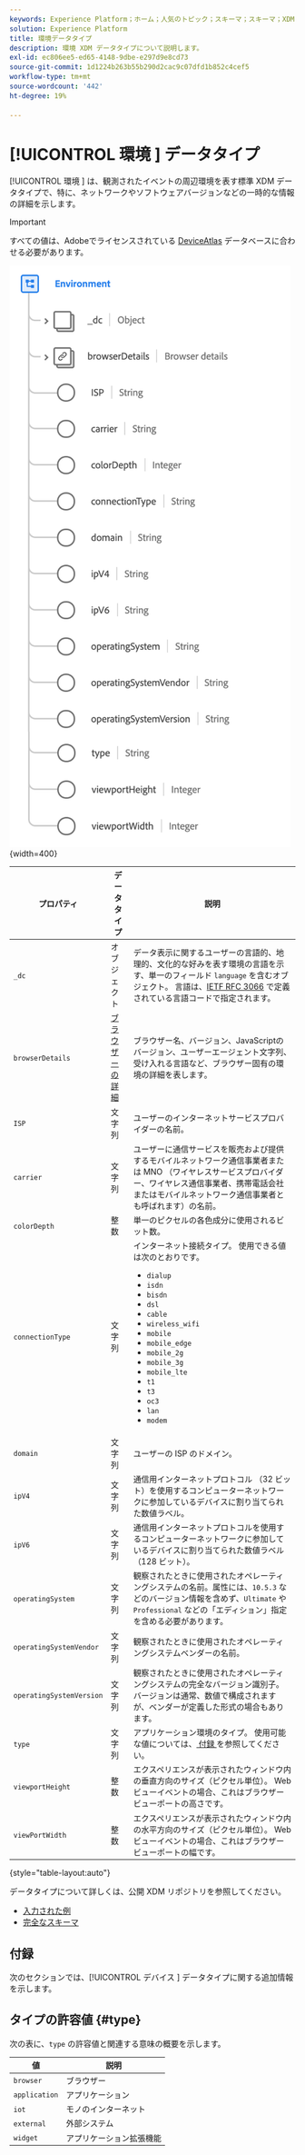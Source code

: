 ```yaml
---
keywords: Experience Platform；ホーム；人気のトピック；スキーマ；スキーマ；XDM；フィールド；スキーマ；スキーマ；環境；データタイプ；データタイプ；データタイプ；
solution: Experience Platform
title: 環境データタイプ
description: 環境 XDM データタイプについて説明します。
exl-id: ec806ee5-ed65-4148-9dbe-e297d9e8cd73
source-git-commit: 1d1224b263b55b290d2cac9c07dfd1b852c4cef5
workflow-type: tm+mt
source-wordcount: '442'
ht-degree: 19%

---
```


# [!UICONTROL  環境 ] データタイプ

[!UICONTROL  環境 ] は、観測されたイベントの周辺環境を表す標準 XDM データタイプで、特に、ネットワークやソフトウェアバージョンなどの一時的な情報の詳細を示します。

>[!IMPORTANT]
>
>すべての値は、Adobeでライセンスされている [DeviceAtlas](https://deviceatlas.com) データベースに合わせる必要があります。

![](../images/data-types/environment.png){width=400}

| プロパティ | データタイプ | 説明 |
| --- | --- | --- |
| `_dc` | オブジェクト | データ表示に関するユーザーの言語的、地理的、文化的な好みを表す環境の言語を示す、単一のフィールド `language` を含むオブジェクト。 言語は、[IETF RFC 3066](https://www.ietf.org/rfc/rfc3066.txt) で定義されている言語コードで指定されます。 |
| `browserDetails` | [ ブラウザーの詳細 ](./browser-details.md) | ブラウザー名、バージョン、JavaScriptのバージョン、ユーザーエージェント文字列、受け入れる言語など、ブラウザー固有の環境の詳細を表します。 |
| `ISP` | 文字列 | ユーザーのインターネットサービスプロバイダーの名前。 |
| `carrier` | 文字列 | ユーザーに通信サービスを販売および提供するモバイルネットワーク通信事業者または MNO （ワイヤレスサービスプロバイダー、ワイヤレス通信事業者、携帯電話会社またはモバイルネットワーク通信事業者とも呼ばれます）の名前。 |
| `colorDepth` | 整数 | 単一のピクセルの各色成分に使用されるビット数。 |
| `connectionType` | 文字列 | インターネット接続タイプ。 使用できる値は次のとおりです。 <ul><li>`dialup`</li><li>`isdn`</li><li>`bisdn`</li><li>`dsl`</li><li>`cable`</li><li>`wireless_wifi`</li><li>`mobile`</li><li>`mobile_edge`</li><li>`mobile_2g`</li><li>`mobile_3g`</li><li>`mobile_lte`</li><li>`t1`</li><li>`t3`</li><li>`oc3`</li><li>`lan`</li><li>`modem`</li></ul> |
| `domain` | 文字列 | ユーザーの ISP のドメイン。 |
| `ipV4` | 文字列 | 通信用インターネットプロトコル （32 ビット）を使用するコンピューターネットワークに参加しているデバイスに割り当てられた数値ラベル。 |
| `ipV6` | 文字列 | 通信用インターネットプロトコルを使用するコンピューターネットワークに参加しているデバイスに割り当てられた数値ラベル （128 ビット）。 |
| `operatingSystem` | 文字列 | 観察されたときに使用されたオペレーティングシステムの名前。属性には、`10.5.3` などのバージョン情報を含めず、`Ultimate` や `Professional` などの「エディション」指定を含める必要があります。 |
| `operatingSystemVendor` | 文字列 | 観察されたときに使用されたオペレーティングシステムベンダーの名前。 |
| `operatingSystemVersion` | 文字列 | 観察されたときに使用されたオペレーティングシステムの完全なバージョン識別子。バージョンは通常、数値で構成されますが、ベンダーが定義した形式の場合もあります。 |
| `type` | 文字列 | アプリケーション環境のタイプ。 使用可能な値については、[ 付録 ](#type) を参照してください。 |
| `viewportHeight` | 整数 | エクスペリエンスが表示されたウィンドウ内の垂直方向のサイズ（ピクセル単位）。 Web ビューイベントの場合、これはブラウザービューポートの高さです。 |
| `viewPortWidth` | 整数 | エクスペリエンスが表示されたウィンドウ内の水平方向のサイズ（ピクセル単位）。 Web ビューイベントの場合、これはブラウザービューポートの幅です。 |

{style="table-layout:auto"}

データタイプについて詳しくは、公開 XDM リポジトリを参照してください。

* [ 入力された例 ](https://github.com/adobe/xdm/blob/master/components/datatypes/environment.example.1.json)
* [ 完全なスキーマ ](https://github.com/adobe/xdm/blob/master/components/datatypes/environment.schema.json)

## 付録

次のセクションでは、[!UICONTROL  デバイス ] データタイプに関する追加情報を示します。

## タイプの許容値 {#type}

次の表に、`type` の許容値と関連する意味の概要を示します。

| 値 | 説明 |
| --- | --- |
| `browser` | ブラウザー |
| `application` | アプリケーション |
| `iot` | モノのインターネット |
| `external` | 外部システム |
| `widget` | アプリケーション拡張機能 |
